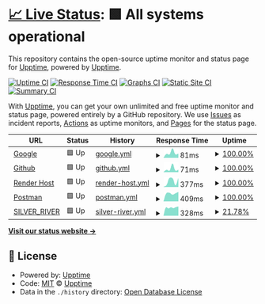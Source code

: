 # [📈 Live Status](https://upptime.github.io/upptime): <!--live status--> **🟩 All systems operational**

This repository contains the open-source uptime monitor and status page for [Upptime](https://upptime.js.org), powered by [Upptime](https://github.com/upptime/upptime).

[![Uptime CI](https://github.com/PabloBaeza56/ALERTS_SILVER_RIVER/workflows/Uptime%20CI/badge.svg)](https://github.com/PabloBaeza56/ALERTS_SILVER_RIVER/actions?query=workflow%3A%22Uptime+CI%22)
[![Response Time CI](https://github.com/PabloBaeza56/ALERTS_SILVER_RIVER/workflows/Response%20Time%20CI/badge.svg)](https://github.com/PabloBaeza56/ALERTS_SILVER_RIVER/actions?query=workflow%3A%22Response+Time+CI%22)
[![Graphs CI](https://github.com/PabloBaeza56/ALERTS_SILVER_RIVER/workflows/Graphs%20CI/badge.svg)](https://github.com/PabloBaeza56/ALERTS_SILVER_RIVER/actions?query=workflow%3A%22Graphs+CI%22)
[![Static Site CI](https://github.com/PabloBaeza56/ALERTS_SILVER_RIVER/workflows/Static%20Site%20CI/badge.svg)](https://github.com/PabloBaeza56/ALERTS_SILVER_RIVER/actions?query=workflow%3A%22Static+Site+CI%22)
[![Summary CI](https://github.com/PabloBaeza56/ALERTS_SILVER_RIVER/workflows/Summary%20CI/badge.svg)](https://github.com/PabloBaeza56/ALERTS_SILVER_RIVER/actions?query=workflow%3A%22Summary+CI%22)

With [Upptime](https://upptime.js.org), you can get your own unlimited and free uptime monitor and status page, powered entirely by a GitHub repository. We use [Issues](https://github.com/upptime/upptime/issues) as incident reports, [Actions](https://github.com/PabloBaeza56/ALERTS_SILVER_RIVER/actions) as uptime monitors, and [Pages](https://upptime.github.io/upptime) for the status page.

<!--start: status pages-->
<!-- This summary is generated by Upptime (https://github.com/upptime/upptime) -->
<!-- Do not edit this manually, your changes will be overwritten -->
<!-- prettier-ignore -->
| URL | Status | History | Response Time | Uptime |
| --- | ------ | ------- | ------------- | ------ |
| <img alt="" src="https://icons.duckduckgo.com/ip3/www.google.com.ico" height="13"> [Google](https://www.google.com) | 🟩 Up | [google.yml](https://github.com/PabloBaeza56/ALERTS_SILVER_RIVER/commits/HEAD/history/google.yml) | <details><summary><img alt="Response time graph" src="./graphs/google/response-time-week.png" height="20"> 81ms</summary><br><a href="https://PabloBaeza56.github.io/ALERTS_SILVER_RIVER/history/google"><img alt="Response time 81" src="https://img.shields.io/endpoint?url=https%3A%2F%2Fraw.githubusercontent.com%2FPabloBaeza56%2FALERTS_SILVER_RIVER%2FHEAD%2Fapi%2Fgoogle%2Fresponse-time.json"></a><br><a href="https://PabloBaeza56.github.io/ALERTS_SILVER_RIVER/history/google"><img alt="24-hour response time 81" src="https://img.shields.io/endpoint?url=https%3A%2F%2Fraw.githubusercontent.com%2FPabloBaeza56%2FALERTS_SILVER_RIVER%2FHEAD%2Fapi%2Fgoogle%2Fresponse-time-day.json"></a><br><a href="https://PabloBaeza56.github.io/ALERTS_SILVER_RIVER/history/google"><img alt="7-day response time 81" src="https://img.shields.io/endpoint?url=https%3A%2F%2Fraw.githubusercontent.com%2FPabloBaeza56%2FALERTS_SILVER_RIVER%2FHEAD%2Fapi%2Fgoogle%2Fresponse-time-week.json"></a><br><a href="https://PabloBaeza56.github.io/ALERTS_SILVER_RIVER/history/google"><img alt="30-day response time 81" src="https://img.shields.io/endpoint?url=https%3A%2F%2Fraw.githubusercontent.com%2FPabloBaeza56%2FALERTS_SILVER_RIVER%2FHEAD%2Fapi%2Fgoogle%2Fresponse-time-month.json"></a><br><a href="https://PabloBaeza56.github.io/ALERTS_SILVER_RIVER/history/google"><img alt="1-year response time 81" src="https://img.shields.io/endpoint?url=https%3A%2F%2Fraw.githubusercontent.com%2FPabloBaeza56%2FALERTS_SILVER_RIVER%2FHEAD%2Fapi%2Fgoogle%2Fresponse-time-year.json"></a></details> | <details><summary><a href="https://PabloBaeza56.github.io/ALERTS_SILVER_RIVER/history/google">100.00%</a></summary><a href="https://PabloBaeza56.github.io/ALERTS_SILVER_RIVER/history/google"><img alt="All-time uptime 100.00%" src="https://img.shields.io/endpoint?url=https%3A%2F%2Fraw.githubusercontent.com%2FPabloBaeza56%2FALERTS_SILVER_RIVER%2FHEAD%2Fapi%2Fgoogle%2Fuptime.json"></a><br><a href="https://PabloBaeza56.github.io/ALERTS_SILVER_RIVER/history/google"><img alt="24-hour uptime 100.00%" src="https://img.shields.io/endpoint?url=https%3A%2F%2Fraw.githubusercontent.com%2FPabloBaeza56%2FALERTS_SILVER_RIVER%2FHEAD%2Fapi%2Fgoogle%2Fuptime-day.json"></a><br><a href="https://PabloBaeza56.github.io/ALERTS_SILVER_RIVER/history/google"><img alt="7-day uptime 100.00%" src="https://img.shields.io/endpoint?url=https%3A%2F%2Fraw.githubusercontent.com%2FPabloBaeza56%2FALERTS_SILVER_RIVER%2FHEAD%2Fapi%2Fgoogle%2Fuptime-week.json"></a><br><a href="https://PabloBaeza56.github.io/ALERTS_SILVER_RIVER/history/google"><img alt="30-day uptime 100.00%" src="https://img.shields.io/endpoint?url=https%3A%2F%2Fraw.githubusercontent.com%2FPabloBaeza56%2FALERTS_SILVER_RIVER%2FHEAD%2Fapi%2Fgoogle%2Fuptime-month.json"></a><br><a href="https://PabloBaeza56.github.io/ALERTS_SILVER_RIVER/history/google"><img alt="1-year uptime 100.00%" src="https://img.shields.io/endpoint?url=https%3A%2F%2Fraw.githubusercontent.com%2FPabloBaeza56%2FALERTS_SILVER_RIVER%2FHEAD%2Fapi%2Fgoogle%2Fuptime-year.json"></a></details>
| <img alt="" src="https://icons.duckduckgo.com/ip3/github.com.ico" height="13"> [Github](https://github.com) | 🟩 Up | [github.yml](https://github.com/PabloBaeza56/ALERTS_SILVER_RIVER/commits/HEAD/history/github.yml) | <details><summary><img alt="Response time graph" src="./graphs/github/response-time-week.png" height="20"> 71ms</summary><br><a href="https://PabloBaeza56.github.io/ALERTS_SILVER_RIVER/history/github"><img alt="Response time 71" src="https://img.shields.io/endpoint?url=https%3A%2F%2Fraw.githubusercontent.com%2FPabloBaeza56%2FALERTS_SILVER_RIVER%2FHEAD%2Fapi%2Fgithub%2Fresponse-time.json"></a><br><a href="https://PabloBaeza56.github.io/ALERTS_SILVER_RIVER/history/github"><img alt="24-hour response time 71" src="https://img.shields.io/endpoint?url=https%3A%2F%2Fraw.githubusercontent.com%2FPabloBaeza56%2FALERTS_SILVER_RIVER%2FHEAD%2Fapi%2Fgithub%2Fresponse-time-day.json"></a><br><a href="https://PabloBaeza56.github.io/ALERTS_SILVER_RIVER/history/github"><img alt="7-day response time 71" src="https://img.shields.io/endpoint?url=https%3A%2F%2Fraw.githubusercontent.com%2FPabloBaeza56%2FALERTS_SILVER_RIVER%2FHEAD%2Fapi%2Fgithub%2Fresponse-time-week.json"></a><br><a href="https://PabloBaeza56.github.io/ALERTS_SILVER_RIVER/history/github"><img alt="30-day response time 71" src="https://img.shields.io/endpoint?url=https%3A%2F%2Fraw.githubusercontent.com%2FPabloBaeza56%2FALERTS_SILVER_RIVER%2FHEAD%2Fapi%2Fgithub%2Fresponse-time-month.json"></a><br><a href="https://PabloBaeza56.github.io/ALERTS_SILVER_RIVER/history/github"><img alt="1-year response time 71" src="https://img.shields.io/endpoint?url=https%3A%2F%2Fraw.githubusercontent.com%2FPabloBaeza56%2FALERTS_SILVER_RIVER%2FHEAD%2Fapi%2Fgithub%2Fresponse-time-year.json"></a></details> | <details><summary><a href="https://PabloBaeza56.github.io/ALERTS_SILVER_RIVER/history/github">100.00%</a></summary><a href="https://PabloBaeza56.github.io/ALERTS_SILVER_RIVER/history/github"><img alt="All-time uptime 100.00%" src="https://img.shields.io/endpoint?url=https%3A%2F%2Fraw.githubusercontent.com%2FPabloBaeza56%2FALERTS_SILVER_RIVER%2FHEAD%2Fapi%2Fgithub%2Fuptime.json"></a><br><a href="https://PabloBaeza56.github.io/ALERTS_SILVER_RIVER/history/github"><img alt="24-hour uptime 100.00%" src="https://img.shields.io/endpoint?url=https%3A%2F%2Fraw.githubusercontent.com%2FPabloBaeza56%2FALERTS_SILVER_RIVER%2FHEAD%2Fapi%2Fgithub%2Fuptime-day.json"></a><br><a href="https://PabloBaeza56.github.io/ALERTS_SILVER_RIVER/history/github"><img alt="7-day uptime 100.00%" src="https://img.shields.io/endpoint?url=https%3A%2F%2Fraw.githubusercontent.com%2FPabloBaeza56%2FALERTS_SILVER_RIVER%2FHEAD%2Fapi%2Fgithub%2Fuptime-week.json"></a><br><a href="https://PabloBaeza56.github.io/ALERTS_SILVER_RIVER/history/github"><img alt="30-day uptime 100.00%" src="https://img.shields.io/endpoint?url=https%3A%2F%2Fraw.githubusercontent.com%2FPabloBaeza56%2FALERTS_SILVER_RIVER%2FHEAD%2Fapi%2Fgithub%2Fuptime-month.json"></a><br><a href="https://PabloBaeza56.github.io/ALERTS_SILVER_RIVER/history/github"><img alt="1-year uptime 100.00%" src="https://img.shields.io/endpoint?url=https%3A%2F%2Fraw.githubusercontent.com%2FPabloBaeza56%2FALERTS_SILVER_RIVER%2FHEAD%2Fapi%2Fgithub%2Fuptime-year.json"></a></details>
| <img alt="" src="https://icons.duckduckgo.com/ip3/render.com.ico" height="13"> [Render Host](https://render.com) | 🟩 Up | [render-host.yml](https://github.com/PabloBaeza56/ALERTS_SILVER_RIVER/commits/HEAD/history/render-host.yml) | <details><summary><img alt="Response time graph" src="./graphs/render-host/response-time-week.png" height="20"> 377ms</summary><br><a href="https://PabloBaeza56.github.io/ALERTS_SILVER_RIVER/history/render-host"><img alt="Response time 377" src="https://img.shields.io/endpoint?url=https%3A%2F%2Fraw.githubusercontent.com%2FPabloBaeza56%2FALERTS_SILVER_RIVER%2FHEAD%2Fapi%2Frender-host%2Fresponse-time.json"></a><br><a href="https://PabloBaeza56.github.io/ALERTS_SILVER_RIVER/history/render-host"><img alt="24-hour response time 377" src="https://img.shields.io/endpoint?url=https%3A%2F%2Fraw.githubusercontent.com%2FPabloBaeza56%2FALERTS_SILVER_RIVER%2FHEAD%2Fapi%2Frender-host%2Fresponse-time-day.json"></a><br><a href="https://PabloBaeza56.github.io/ALERTS_SILVER_RIVER/history/render-host"><img alt="7-day response time 377" src="https://img.shields.io/endpoint?url=https%3A%2F%2Fraw.githubusercontent.com%2FPabloBaeza56%2FALERTS_SILVER_RIVER%2FHEAD%2Fapi%2Frender-host%2Fresponse-time-week.json"></a><br><a href="https://PabloBaeza56.github.io/ALERTS_SILVER_RIVER/history/render-host"><img alt="30-day response time 377" src="https://img.shields.io/endpoint?url=https%3A%2F%2Fraw.githubusercontent.com%2FPabloBaeza56%2FALERTS_SILVER_RIVER%2FHEAD%2Fapi%2Frender-host%2Fresponse-time-month.json"></a><br><a href="https://PabloBaeza56.github.io/ALERTS_SILVER_RIVER/history/render-host"><img alt="1-year response time 377" src="https://img.shields.io/endpoint?url=https%3A%2F%2Fraw.githubusercontent.com%2FPabloBaeza56%2FALERTS_SILVER_RIVER%2FHEAD%2Fapi%2Frender-host%2Fresponse-time-year.json"></a></details> | <details><summary><a href="https://PabloBaeza56.github.io/ALERTS_SILVER_RIVER/history/render-host">100.00%</a></summary><a href="https://PabloBaeza56.github.io/ALERTS_SILVER_RIVER/history/render-host"><img alt="All-time uptime 100.00%" src="https://img.shields.io/endpoint?url=https%3A%2F%2Fraw.githubusercontent.com%2FPabloBaeza56%2FALERTS_SILVER_RIVER%2FHEAD%2Fapi%2Frender-host%2Fuptime.json"></a><br><a href="https://PabloBaeza56.github.io/ALERTS_SILVER_RIVER/history/render-host"><img alt="24-hour uptime 100.00%" src="https://img.shields.io/endpoint?url=https%3A%2F%2Fraw.githubusercontent.com%2FPabloBaeza56%2FALERTS_SILVER_RIVER%2FHEAD%2Fapi%2Frender-host%2Fuptime-day.json"></a><br><a href="https://PabloBaeza56.github.io/ALERTS_SILVER_RIVER/history/render-host"><img alt="7-day uptime 100.00%" src="https://img.shields.io/endpoint?url=https%3A%2F%2Fraw.githubusercontent.com%2FPabloBaeza56%2FALERTS_SILVER_RIVER%2FHEAD%2Fapi%2Frender-host%2Fuptime-week.json"></a><br><a href="https://PabloBaeza56.github.io/ALERTS_SILVER_RIVER/history/render-host"><img alt="30-day uptime 100.00%" src="https://img.shields.io/endpoint?url=https%3A%2F%2Fraw.githubusercontent.com%2FPabloBaeza56%2FALERTS_SILVER_RIVER%2FHEAD%2Fapi%2Frender-host%2Fuptime-month.json"></a><br><a href="https://PabloBaeza56.github.io/ALERTS_SILVER_RIVER/history/render-host"><img alt="1-year uptime 100.00%" src="https://img.shields.io/endpoint?url=https%3A%2F%2Fraw.githubusercontent.com%2FPabloBaeza56%2FALERTS_SILVER_RIVER%2FHEAD%2Fapi%2Frender-host%2Fuptime-year.json"></a></details>
| <img alt="" src="https://icons.duckduckgo.com/ip3/community.postman.com.ico" height="13"> [Postman](https://community.postman.com) | 🟩 Up | [postman.yml](https://github.com/PabloBaeza56/ALERTS_SILVER_RIVER/commits/HEAD/history/postman.yml) | <details><summary><img alt="Response time graph" src="./graphs/postman/response-time-week.png" height="20"> 409ms</summary><br><a href="https://PabloBaeza56.github.io/ALERTS_SILVER_RIVER/history/postman"><img alt="Response time 409" src="https://img.shields.io/endpoint?url=https%3A%2F%2Fraw.githubusercontent.com%2FPabloBaeza56%2FALERTS_SILVER_RIVER%2FHEAD%2Fapi%2Fpostman%2Fresponse-time.json"></a><br><a href="https://PabloBaeza56.github.io/ALERTS_SILVER_RIVER/history/postman"><img alt="24-hour response time 409" src="https://img.shields.io/endpoint?url=https%3A%2F%2Fraw.githubusercontent.com%2FPabloBaeza56%2FALERTS_SILVER_RIVER%2FHEAD%2Fapi%2Fpostman%2Fresponse-time-day.json"></a><br><a href="https://PabloBaeza56.github.io/ALERTS_SILVER_RIVER/history/postman"><img alt="7-day response time 409" src="https://img.shields.io/endpoint?url=https%3A%2F%2Fraw.githubusercontent.com%2FPabloBaeza56%2FALERTS_SILVER_RIVER%2FHEAD%2Fapi%2Fpostman%2Fresponse-time-week.json"></a><br><a href="https://PabloBaeza56.github.io/ALERTS_SILVER_RIVER/history/postman"><img alt="30-day response time 409" src="https://img.shields.io/endpoint?url=https%3A%2F%2Fraw.githubusercontent.com%2FPabloBaeza56%2FALERTS_SILVER_RIVER%2FHEAD%2Fapi%2Fpostman%2Fresponse-time-month.json"></a><br><a href="https://PabloBaeza56.github.io/ALERTS_SILVER_RIVER/history/postman"><img alt="1-year response time 409" src="https://img.shields.io/endpoint?url=https%3A%2F%2Fraw.githubusercontent.com%2FPabloBaeza56%2FALERTS_SILVER_RIVER%2FHEAD%2Fapi%2Fpostman%2Fresponse-time-year.json"></a></details> | <details><summary><a href="https://PabloBaeza56.github.io/ALERTS_SILVER_RIVER/history/postman">100.00%</a></summary><a href="https://PabloBaeza56.github.io/ALERTS_SILVER_RIVER/history/postman"><img alt="All-time uptime 100.00%" src="https://img.shields.io/endpoint?url=https%3A%2F%2Fraw.githubusercontent.com%2FPabloBaeza56%2FALERTS_SILVER_RIVER%2FHEAD%2Fapi%2Fpostman%2Fuptime.json"></a><br><a href="https://PabloBaeza56.github.io/ALERTS_SILVER_RIVER/history/postman"><img alt="24-hour uptime 100.00%" src="https://img.shields.io/endpoint?url=https%3A%2F%2Fraw.githubusercontent.com%2FPabloBaeza56%2FALERTS_SILVER_RIVER%2FHEAD%2Fapi%2Fpostman%2Fuptime-day.json"></a><br><a href="https://PabloBaeza56.github.io/ALERTS_SILVER_RIVER/history/postman"><img alt="7-day uptime 100.00%" src="https://img.shields.io/endpoint?url=https%3A%2F%2Fraw.githubusercontent.com%2FPabloBaeza56%2FALERTS_SILVER_RIVER%2FHEAD%2Fapi%2Fpostman%2Fuptime-week.json"></a><br><a href="https://PabloBaeza56.github.io/ALERTS_SILVER_RIVER/history/postman"><img alt="30-day uptime 100.00%" src="https://img.shields.io/endpoint?url=https%3A%2F%2Fraw.githubusercontent.com%2FPabloBaeza56%2FALERTS_SILVER_RIVER%2FHEAD%2Fapi%2Fpostman%2Fuptime-month.json"></a><br><a href="https://PabloBaeza56.github.io/ALERTS_SILVER_RIVER/history/postman"><img alt="1-year uptime 100.00%" src="https://img.shields.io/endpoint?url=https%3A%2F%2Fraw.githubusercontent.com%2FPabloBaeza56%2FALERTS_SILVER_RIVER%2FHEAD%2Fapi%2Fpostman%2Fuptime-year.json"></a></details>
| <img alt="" src="https://icons.duckduckgo.com/ip3/docker-silver-river.onrender.com.ico" height="13"> [SILVER_RIVER](https://docker-silver-river.onrender.com/ping) | 🟩 Up | [silver-river.yml](https://github.com/PabloBaeza56/ALERTS_SILVER_RIVER/commits/HEAD/history/silver-river.yml) | <details><summary><img alt="Response time graph" src="./graphs/silver-river/response-time-week.png" height="20"> 328ms</summary><br><a href="https://PabloBaeza56.github.io/ALERTS_SILVER_RIVER/history/silver-river"><img alt="Response time 328" src="https://img.shields.io/endpoint?url=https%3A%2F%2Fraw.githubusercontent.com%2FPabloBaeza56%2FALERTS_SILVER_RIVER%2FHEAD%2Fapi%2Fsilver-river%2Fresponse-time.json"></a><br><a href="https://PabloBaeza56.github.io/ALERTS_SILVER_RIVER/history/silver-river"><img alt="24-hour response time 328" src="https://img.shields.io/endpoint?url=https%3A%2F%2Fraw.githubusercontent.com%2FPabloBaeza56%2FALERTS_SILVER_RIVER%2FHEAD%2Fapi%2Fsilver-river%2Fresponse-time-day.json"></a><br><a href="https://PabloBaeza56.github.io/ALERTS_SILVER_RIVER/history/silver-river"><img alt="7-day response time 328" src="https://img.shields.io/endpoint?url=https%3A%2F%2Fraw.githubusercontent.com%2FPabloBaeza56%2FALERTS_SILVER_RIVER%2FHEAD%2Fapi%2Fsilver-river%2Fresponse-time-week.json"></a><br><a href="https://PabloBaeza56.github.io/ALERTS_SILVER_RIVER/history/silver-river"><img alt="30-day response time 328" src="https://img.shields.io/endpoint?url=https%3A%2F%2Fraw.githubusercontent.com%2FPabloBaeza56%2FALERTS_SILVER_RIVER%2FHEAD%2Fapi%2Fsilver-river%2Fresponse-time-month.json"></a><br><a href="https://PabloBaeza56.github.io/ALERTS_SILVER_RIVER/history/silver-river"><img alt="1-year response time 328" src="https://img.shields.io/endpoint?url=https%3A%2F%2Fraw.githubusercontent.com%2FPabloBaeza56%2FALERTS_SILVER_RIVER%2FHEAD%2Fapi%2Fsilver-river%2Fresponse-time-year.json"></a></details> | <details><summary><a href="https://PabloBaeza56.github.io/ALERTS_SILVER_RIVER/history/silver-river">21.78%</a></summary><a href="https://PabloBaeza56.github.io/ALERTS_SILVER_RIVER/history/silver-river"><img alt="All-time uptime 21.78%" src="https://img.shields.io/endpoint?url=https%3A%2F%2Fraw.githubusercontent.com%2FPabloBaeza56%2FALERTS_SILVER_RIVER%2FHEAD%2Fapi%2Fsilver-river%2Fuptime.json"></a><br><a href="https://PabloBaeza56.github.io/ALERTS_SILVER_RIVER/history/silver-river"><img alt="24-hour uptime 21.78%" src="https://img.shields.io/endpoint?url=https%3A%2F%2Fraw.githubusercontent.com%2FPabloBaeza56%2FALERTS_SILVER_RIVER%2FHEAD%2Fapi%2Fsilver-river%2Fuptime-day.json"></a><br><a href="https://PabloBaeza56.github.io/ALERTS_SILVER_RIVER/history/silver-river"><img alt="7-day uptime 21.78%" src="https://img.shields.io/endpoint?url=https%3A%2F%2Fraw.githubusercontent.com%2FPabloBaeza56%2FALERTS_SILVER_RIVER%2FHEAD%2Fapi%2Fsilver-river%2Fuptime-week.json"></a><br><a href="https://PabloBaeza56.github.io/ALERTS_SILVER_RIVER/history/silver-river"><img alt="30-day uptime 21.78%" src="https://img.shields.io/endpoint?url=https%3A%2F%2Fraw.githubusercontent.com%2FPabloBaeza56%2FALERTS_SILVER_RIVER%2FHEAD%2Fapi%2Fsilver-river%2Fuptime-month.json"></a><br><a href="https://PabloBaeza56.github.io/ALERTS_SILVER_RIVER/history/silver-river"><img alt="1-year uptime 21.78%" src="https://img.shields.io/endpoint?url=https%3A%2F%2Fraw.githubusercontent.com%2FPabloBaeza56%2FALERTS_SILVER_RIVER%2FHEAD%2Fapi%2Fsilver-river%2Fuptime-year.json"></a></details>

<!--end: status pages-->

[**Visit our status website →**](https://upptime.github.io/upptime)

## 📄 License

- Powered by: [Upptime](https://github.com/upptime/upptime)
- Code: [MIT](./LICENSE) © [Upptime](https://upptime.js.org)
- Data in the `./history` directory: [Open Database License](https://opendatacommons.org/licenses/odbl/1-0/)
